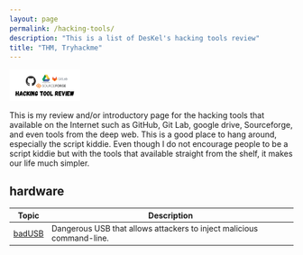 ```yaml
---
layout: page
permalink: /hacking-tools/
description: "This is a list of DesKel's hacking tools review"
title: "THM, Tryhackme"
---
```


<img alt="logo" src="/assets/images/hacking-tools/logo.png" width="25%" />

This is my review and/or introductory page for the hacking tools that available on the Internet such as GitHub, Git Lab, google drive, Sourceforge, and even tools from the deep web. This is a good place to hang around, especially the script kiddie. Even though I do not encourage people to be a script kiddie but with the tools that available straight from the shelf, it makes our life much simpler.

## hardware
Topic | Description
--------|------------
[badUSB](/posts/hacking-tools/hardware/badusb) | Dangerous USB that allows attackers to inject malicious command-line.
